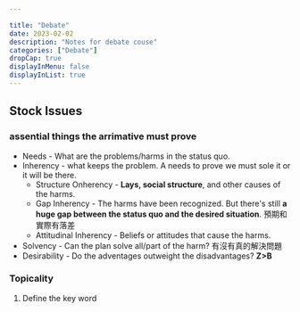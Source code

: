 ```yaml
---

title: "Debate"
date: 2023-02-02
description: "Notes for debate couse"
categories: ["Debate"]
dropCap: true
displayInMenu: false
displayInList: true
---
```


## Stock Issues

### assential things the **arrimative** must prove

   * Needs - What are the problems/harms in the status quo.
   * Inherency - what keeps the problem. A needs to prove we must sole it or it will be there.
     - Structure Onherency - **Lays, social structure**, and other causes of the harms.
     - Gap Inherency - The harms have been recognized. But there's still **a huge gap between the status quo and the desired situation**. 預期和實際有落差
     - Attitudinal Inherency - Beliefs or attitudes that cause the harms.
   * Solvency - Can the plan solve all/part of the harm? 有沒有真的解決問題
   * Desirability - Do the adventages outweight the disadvantages? **Z>B**
### Topicality
  1. Define the key word
